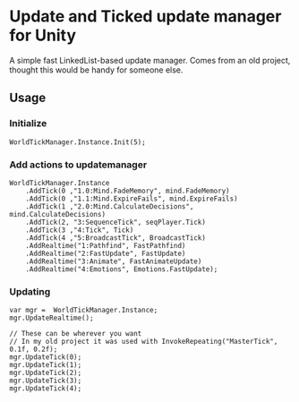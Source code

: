 # Update and Ticked update manager for Unity

A simple fast LinkedList-based update manager.
Comes from an old project, thought this would be handy for someone else.

## Usage

### Initialize

```
WorldTickManager.Instance.Init(5);
```

### Add actions to updatemanager

```
WorldTickManager.Instance
    .AddTick(0 ,"1.0:Mind.FadeMemory", mind.FadeMemory)
    .AddTick(0 ,"1.1:Mind.ExpireFails", mind.ExpireFails)
    .AddTick(1 ,"2.0:Mind.CalculateDecisions", mind.CalculateDecisions)
    .AddTick(2, "3:SequenceTick", seqPlayer.Tick)
    .AddTick(3 ,"4:Tick", Tick)
    .AddTick(4 ,"5:BroadcastTick", BroadcastTick)
    .AddRealtime("1:Pathfind", FastPathfind)
    .AddRealtime("2:FastUpdate", FastUpdate)
    .AddRealtime("3:Animate", FastAnimateUpdate)
    .AddRealtime("4:Emotions", Emotions.FastUpdate);
```

### Updating

```
var mgr =  WorldTickManager.Instance;
mgr.UpdateRealtime();

// These can be wherever you want
// In my old project it was used with InvokeRepeating("MasterTick", 0.1f, 0.2f);
mgr.UpdateTick(0);
mgr.UpdateTick(1);
mgr.UpdateTick(2);
mgr.UpdateTick(3);
mgr.UpdateTick(4);
```
